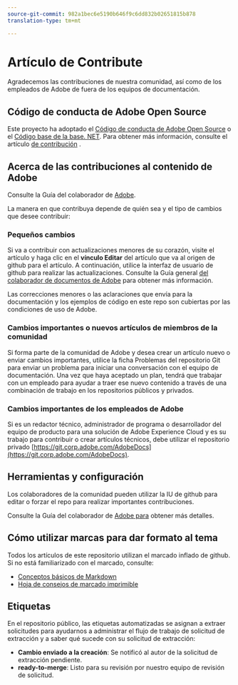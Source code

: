 ```yaml
---
source-git-commit: 982a1bec6e5190b646f9c6dd832b02651815b878
translation-type: tm+mt

---
```

# Artículo de Contribute

Agradecemos las contribuciones de nuestra comunidad, así como de los empleados de Adobe de fuera de los equipos de documentación.

## Código de conducta de Adobe Open Source

Este proyecto ha adoptado el [Código de conducta de Adobe Open Source](code-of-conduct.md) o el [Código base de la base. NET](https://dotnetfoundation.org/code-of-conduct). Para obtener más información, consulte el artículo [de contribución](contributing.md) .

## Acerca de las contribuciones al contenido de Adobe

Consulte la Guía del colaborador de [Adobe](https://docs.adobe.com/content/help/en/contributor/contributor-guide/introduction.html).

La manera en que contribuya depende de quién sea y el tipo de cambios que desee contribuir:

### Pequeños cambios

Si va a contribuir con actualizaciones menores de su corazón, visite el artículo y haga clic en el **vínculo Editar** del artículo que va al origen de github para el artículo. A continuación, utilice la interfaz de usuario de github para realizar las actualizaciones. Consulte la Guía general [del colaborador de documentos de Adobe](https://docs.adobe.com/content/help/en/contributor/contributor-guide/introduction.html) para obtener más información.

Las correcciones menores o las aclaraciones que envía para la documentación y los ejemplos de código en este repo son cubiertas por las condiciones de uso de Adobe.

### Cambios importantes o nuevos artículos de miembros de la comunidad

Si forma parte de la comunidad de Adobe y desea crear un artículo nuevo o enviar cambios importantes, utilice la ficha Problemas del repositorio Git para enviar un problema para iniciar una conversación con el equipo de documentación. Una vez que haya aceptado un plan, tendrá que trabajar con un empleado para ayudar a traer ese nuevo contenido a través de una combinación de trabajo en los repositorios públicos y privados.

<!--
If you submit a pull request with significant changes to documentation and code examples, you'll see a message in the pull request asking you to submit an online contribution license agreement (CLA). We need you to complete the online form before we can review your pull request.
-->

### Cambios importantes de los empleados de Adobe

Si es un redactor técnico, administrador de programa o desarrollador del equipo de producto para una solución de Adobe Experience Cloud y es su trabajo para contribuir o crear artículos técnicos, debe utilizar el repositorio privado [https://git.corp.adobe.com/AdobeDocs](https://git.corp.adobe.com/AdobeDocs). <!--Employees from other parts of the Adobe world should use the public repo for minor updates.-->

## Herramientas y configuración

Los colaboradores de la comunidad pueden utilizar la IU de github para editar o forzar el repo para realizar importantes contribuciones.

Consulte la Guía del colaborador de [Adobe para](https://docs.adobe.com/content/help/en/contributor/contributor-guide/introduction.html) obtener más detalles.

## Cómo utilizar marcas para dar formato al tema

Todos los artículos de este repositorio utilizan el marcado inflado de github. Si no está familiarizado con el marcado, consulte:

* [Conceptos básicos de Markdown](https://help.github.com/articles/markdown-basics/)
* [Hoja de consejos de marcado imprimible](https://guides.github.com/pdfs/markdown-cheatsheet-online.pdf)

## Etiquetas

En el repositorio público, las etiquetas automatizadas se asignan a extraer solicitudes para ayudarnos a administrar el flujo de trabajo de solicitud de extracción y a saber qué sucede con su solicitud de extracción:

* **Cambio enviado a la creación**: Se notificó al autor de la solicitud de extracción pendiente.
* **ready-to-merge**: Listo para su revisión por nuestro equipo de revisión de solicitud.


